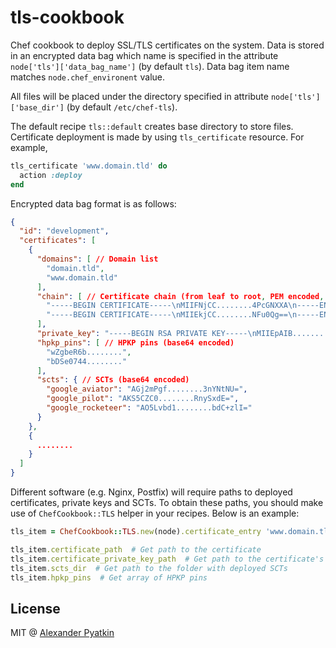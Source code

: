 # tls-cookbook
Chef cookbook to deploy SSL/TLS certificates on the system. Data is stored in an encrypted data bag which name is specified in the attribute `node['tls']['data_bag_name']` (by default `tls`). Data bag item name matches `node.chef_environent` value.

All files will be placed under the directory specified in attribute `node['tls']['base_dir']` (by default `/etc/chef-tls`).

The default recipe `tls::default` creates base directory to store files. Certificate deployment is made by using `tls_certificate` resource. For example,

``` ruby
tls_certificate 'www.domain.tld' do
  action :deploy
end
```

Encrypted data bag format is as follows:

``` json
{
  "id": "development",
  "certificates": [
    {
      "domains": [ // Domain list
        "domain.tld",
        "www.domain.tld"
      ],
      "chain": [ // Certificate chain (from leaf to root, PEM encoded, new lines should be escaped)
        "-----BEGIN CERTIFICATE-----\nMIIFNjCC........4PcGNXXA\n-----END CERTIFICATE-----",
        "-----BEGIN CERTIFICATE-----\nMIIEkjCC........NFu0Qg==\n-----END CERTIFICATE-----"
      ],
      "private_key": "-----BEGIN RSA PRIVATE KEY-----\nMIIEpAIB........8tt8JA==\n-----END RSA PRIVATE KEY-----", // Certificate private key (PEM encoded, new lines should be escaped)
      "hpkp_pins": [ // HPKP pins (base64 encoded)
        "wZgbeR6b........",
        "bDSe0744........"
      ],
      "scts": { // SCTs (base64 encoded)
        "google_aviator": "AGj2mPgf........3nYNtNU=",
        "google_pilot": "AKS5CZC0........RnySxdE=",
        "google_rocketeer": "AO5Lvbd1........bdC+zlI="
      }
    },
    {
      ........
    }
  ]
}
```

Different software (e.g. Nginx, Postfix) will require paths to deployed certificates, private keys and SCTs. To obtain these paths, you should make use of `ChefCookbook::TLS` helper in your recipes. Below is an example:

``` ruby
tls_item = ChefCookbook::TLS.new(node).certificate_entry 'www.domain.tld'

tls_item.certificate_path  # Get path to the certificate
tls_item.certificate_private_key_path  # Get path to the certificate's private key
tls_item.scts_dir  # Get path to the folder with deployed SCTs
tls_item.hpkp_pins  # Get array of HPKP pins
```

## License
MIT @ [Alexander Pyatkin](https://github.com/aspyatkin)
